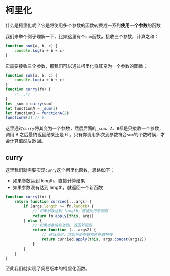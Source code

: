 # 柯里化

什么是柯里化呢？它是将使用多个参数的函数转换成一系列**使用一个参数**的函数

我们来举个例子理解一下，比如这里有个`sum`函数，接收三个参数，计算之和：

```js
function sum(a, b, c) {
	console.log(a + b + c)
}
```

它需要接收三个参数，那我们可以通过柯里化将其变为一个参数的函数：

```js
function sum(a, b, c) {
	console.log(a + b + c)
}
function curry(fn) {
	/*...*/
}
let _sum = curry(sum)
let functionA = _sum(1)
let functionB = functionA(2)
functionB(3) // 6
```

这里通过`curry`将其变为一个参数，然后后面的`_sum`、`A`、`B`都是只接收一个参数，调用 B 之后最终返回结果还是 6 。只有你调用多次到参数符合`sum`的个数时候，才会计算值然后返回。

## curry

这里我们就需要实现`curry`这个柯里化函数，思路如下：

- 如果参数达到 length，直接计算结果
- 如果参数没有达到 length，就返回一个新函数

```js
function curry(fn) {
	return function curried(...args) {
		if (args.length >= fn.length) {
			// 如果参数达到 length，直接执行原函数
			return fn.apply(this, args)
		} else {
			// 如果参数没有达到，返回新函数
			return function (...args2) {
				// 递归调用，然后将新参数和原参数拼接
				return curried.apply(this, args.concat(args2))
			}
		}
	}
}
```

至此我们就实现了简易版本的柯里化函数。
